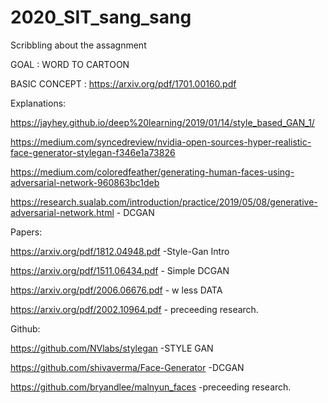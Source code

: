 # 2020_SIT_sang_sang

Scribbling about the assagnment

GOAL : WORD TO CARTOON

BASIC CONCEPT : https://arxiv.org/pdf/1701.00160.pdf


Explanations:

https://jayhey.github.io/deep%20learning/2019/01/14/style_based_GAN_1/

https://medium.com/syncedreview/nvidia-open-sources-hyper-realistic-face-generator-stylegan-f346e1a73826 

https://medium.com/coloredfeather/generating-human-faces-using-adversarial-network-960863bc1deb 

https://research.sualab.com/introduction/practice/2019/05/08/generative-adversarial-network.html - DCGAN 



Papers:

https://arxiv.org/pdf/1812.04948.pdf -Style-Gan Intro

https://arxiv.org/pdf/1511.06434.pdf - Simple DCGAN

https://arxiv.org/pdf/2006.06676.pdf - w less DATA

https://arxiv.org/pdf/2002.10964.pdf - preceeding research.




Github: 

https://github.com/NVlabs/stylegan -STYLE GAN

https://github.com/shivaverma/Face-Generator -DCGAN

https://github.com/bryandlee/malnyun_faces -preceeding research.





